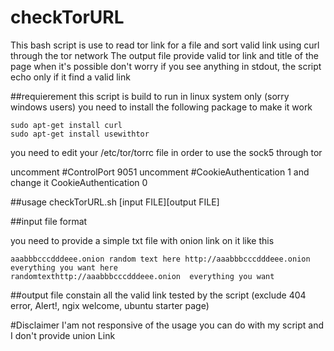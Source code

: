 # checkTorURL
This bash script is use to read tor link for a file and sort valid link using curl through the tor network
The output file provide valid tor link and title of the page when it's possible
don't worry if you see anything in stdout, the script echo only if it find a valid link
 
##requierement
this script is build to run in linux system only (sorry windows users) 
you need to install the following package to make it work
```
sudo apt-get install curl
sudo apt-get install usewithtor
```
you need to edit your /etc/tor/torrc file in order to use the sock5 through tor

uncomment #ControlPort 9051
uncomment #CookieAuthentication 1  and change it  CookieAuthentication 0

##usage
checkTorURL.sh [input FILE][output FILE]

##input file format

you need to provide a simple txt file with onion link on it like this
```
aaabbbcccdddeee.onion random text here http://aaabbbcccdddeee.onion  everything you want here
randomtexthttp://aaabbbcccdddeee.onion  everything you want
```
##output file
constain all the valid link tested by the script (exclude 404 error, Alert!, ngix welcome, ubuntu starter page) 

#Disclaimer
I'am not responsive of the usage you can do with my script and I don't provide union Link
